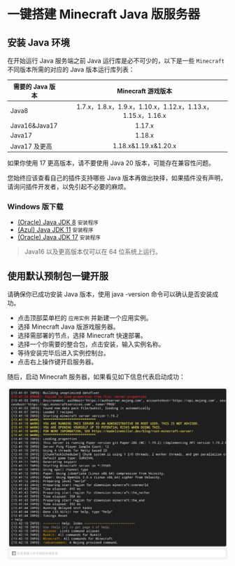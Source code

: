 # 一键搭建 Minecraft Java 版服务器

## 安装 Java 环境

在开始运行 Java 服务端之前 Java 运行库是必不可少的，以下是一些 `Minecraft` 不同版本所需的对应的 Java 版本运行库列表：

| 需要的 Java 版本 |                     Minecraft 游戏版本                      |
| ---------------- | :---------------------------------------------------------: |
| Java8            | 1.7.x，1.8.x，1.9.x，1.10.x，1.12.x，1.13.x，1.15.x，1.16.x |
| Java16&Java17    |                           1.17.x                            |
| Java17           |                           1.18.x                            |
| Java17 及更高    |                    1.18.x&1.19.x&1.20.x                     |

<tip>
如果你使用 17 更高版本，请不要使用 Java 20 版本，可能存在兼容性问题。

您始终应该查看自己的插件支持哪些 Java 版本再做出抉择，如果插件没有声明，请询问插件开发者，以免引起不必要的麻烦。
</tip>

### Windows 版下载

- [(Oracle) Java JDK 8](https://repo.huaweicloud.com/java/jdk/8u202-b08/jdk-8u202-windows-x64.exe) `安装程序`
- [(Azul) Java JDK 11](https://cdn.azul.com/zulu/bin/zulu11.62.17-ca-jdk11.0.18-win_x64.msi) `安装程序`
- [(Oracle) Java JDK 17](https://download.oracle.com/java/17/latest/jdk-17_windows-x64_bin.exe) `安装程序`

> Java16 以及更高版本仅可以在 64 位系统上运行。

## 使用默认预制包一键开服

<tip>
请确保你已成功安装 Java 版本，使用 java -version 命令可以确认是否安装成功。
</tip>

- 点击顶部菜单栏的 `应用实例` 并新建一个应用实例。
- 选择 Minecraft Java 版游戏服务器。
- 选择需部署的节点，选择 Minecraft 快速部署。
- 选择一个你需要的整合包，点击安装，输入实例名称。
- 等待安装完毕后进入实例控制台。
- 点击右上操作键开启服务器。

随后，启动 Minecraft 服务器，如果看见如下信息代表启动成功：

![正常开启后效果](../images/zh_cn/java_setup.png)
